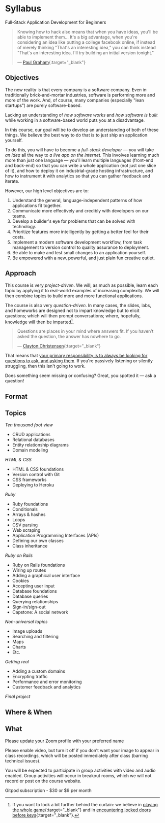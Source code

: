 # Syllabus

<p class="lead font-italic">Full-Stack Application Development for Beginners</p>

> Knowing how to hack also means that when you have ideas, you'll be able to implement them... It's a big advantage, when you're considering an idea like putting a college facebook online, if instead of merely thinking "That's an interesting idea," you can think instead "That's an interesting idea. I'll try building an initial version tonight."
>
> — [Paul Graham](http://paulgraham.com/startupideas.html){:target="_blank"}

## Objectives

The new reality is that every company is a software company. Even in traditionally brick-and-mortar industries, software is performing more and more of the work. And, of course, many companies (especially "lean startups") are purely software-based.

Lacking an understanding of _how software works_ and _how software is built_ while working in a software-based world puts you at a disadvantage.

In this course, our goal will be to develop an understanding of both of these things. We believe the best way to do that is to just ship an application yourself.

To do this, you will have to become a _full-stack developer_ — you will take _an idea_ all the way to _a live app on the internet_. This involves learning much more than just one language — you'll learn multiple languages (front-end and back-end) so that you can write a whole application (not just one slice of it), and how to deploy it on industrial-grade hosting infrastructure, and how to instrument it with analytics so that you can gather feedback and iterate.

However, our high level objectives are to:

 1. Understand the general, language-independent patterns of how applications fit together.
 2. Communicate more effectively and credibly with developers on our teams.
 3. Develop a builder's eye for problems that can be solved with technology.
 4. Prioritize features more intelligently by getting a better feel for their costs.
 5. Implement a modern software development workflow, from task management to version control to quality assurance to deployment.
 6. Be able to make and test small changes to an application yourself.
 7. Be empowered with a new, powerful, and just plain fun creative outlet.

## Approach

This course is very _project-driven_. We will, as much as possible, learn each topic by applying it to real-world examples of increasing complexity. We will then combine topics to build more and more functional applications.

The course is also very _question-driven_. In many cases, the slides, labs, and homeworks are designed not to impart knowledge but to elicit questions; which will then prompt conversations; where, hopefully, knowledge will then be imparted[^behind_the_curtain].

> Questions are places in your mind where answers fit. If you haven’t asked the question, the answer has nowhere to go.
>
> — [Clayton Christensen](https://twitter.com/claychristensen/status/231411154050748416?s=20){:target="_blank"}

That means that <u>your primary responsibility is to always be looking for questions to ask, and asking them</u>. If you're passively listening or silently struggling, then this isn't going to work.

Does something seem missing or confusing? Great, you spotted it — ask a question!

[^behind_the_curtain]: If you want to look a bit further behind the curtain: we believe in [playing the whole game](https://www.gse.harvard.edu/news/uk/09/01/education-bat-seven-principles-educators){:target="_blank"} and in [encountering locked doors before keys](https://mkremins.github.io/blog/doors-headaches-intellectual-need/){:target="_blank"}.

## Format





## Topics

_Ten thousand foot view_

 - CRUD applications
 - Relational databases
 - Entity relationship diagrams
 - Domain modeling

_HTML & CSS_

 - HTML & CSS foundations
 - Version control with Git
 - CSS frameworks
 - Deploying to Heroku

_Ruby_

 - Ruby foundations
 - Conditionals
 - Arrays & hashes
 - Loops
 - CSV parsing
 - Web scraping
 - Application Programming Interfaces (APIs)
 - Defining our own classes
 - Class inheritance

_Ruby on Rails_

 - Ruby on Rails foundations
 - Wiring up routes
 - Adding a graphical user interface
 - Cookies
 - Accepting user input
 - Database foundations
 - Database queries
 - Querying relationships
 - Sign-in/sign-out
 - Capstone: A social network

_Non-universal topics_

 - Image uploads
 - Searching and filtering
 - Maps
 - Charts
 - Etc.

_Getting real_

 - Adding a custom domains
 - Encrypting traffic
 - Performance and error monitoring
 - Customer feedback and analytics

_Final project_



## Where & When





## What



Please update your Zoom profile with your preferred name

Please enable video, but turn it off if you don’t want your image to appear in class recordings, which will be posted immediately after class (barring technical issues).

You will be expected to participate in group activities with video and audio enabled. Group activities will occur in breakout rooms, which we will not record or post on the course website.

Gitpod subscription - $30 or $9 per month
